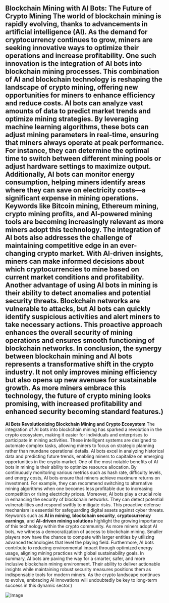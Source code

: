 **Blockchain Mining with AI Bots: The Future of Crypto Mining**
The world of blockchain mining is rapidly evolving, thanks to advancements in artificial intelligence (AI). As the demand for cryptocurrency continues to grow, miners are seeking innovative ways to optimize their operations and increase profitability. One such innovation is the integration of AI bots into blockchain mining processes. This combination of AI and blockchain technology is reshaping the landscape of crypto mining, offering new opportunities for miners to enhance efficiency and reduce costs.
AI bots can analyze vast amounts of data to predict market trends and optimize mining strategies. By leveraging machine learning algorithms, these bots can adjust mining parameters in real-time, ensuring that miners always operate at peak performance. For instance, they can determine the optimal time to switch between different mining pools or adjust hardware settings to maximize output. Additionally, AI bots can monitor energy consumption, helping miners identify areas where they can save on electricity costs—a significant expense in mining operations.
Keywords like **Bitcoin mining**, **Ethereum mining**, **crypto mining profits**, and **AI-powered mining tools** are becoming increasingly relevant as more miners adopt this technology. The integration of AI bots also addresses the challenge of maintaining competitive edge in an ever-changing crypto market. With AI-driven insights, miners can make informed decisions about which cryptocurrencies to mine based on current market conditions and profitability.
Another advantage of using AI bots in mining is their ability to detect anomalies and potential security threats. Blockchain networks are vulnerable to attacks, but AI bots can quickly identify suspicious activities and alert miners to take necessary actions. This proactive approach enhances the overall security of mining operations and ensures smooth functioning of blockchain networks.
In conclusion, the synergy between blockchain mining and AI bots represents a transformative shift in the crypto industry. It not only improves mining efficiency but also opens up new avenues for sustainable growth. As more miners embrace this technology, the future of crypto mining looks promising, with increased profitability and enhanced security becoming standard features.)
---
**AI Bots Revolutionizing Blockchain Mining and Crypto Ecosystem**
The integration of AI bots into blockchain mining has sparked a revolution in the crypto ecosystem, making it easier for individuals and enterprises to participate in mining activities. These intelligent systems are designed to automate complex tasks, allowing miners to focus on strategic planning rather than mundane operational details. AI bots excel in analyzing historical data and predicting future trends, enabling miners to capitalize on emerging opportunities in the crypto market.
One of the most notable benefits of AI bots in mining is their ability to optimize resource allocation. By continuously monitoring various metrics such as hash rate, difficulty levels, and energy costs, AI bots ensure that miners achieve maximum returns on investment. For example, they can recommend switching to alternative mining algorithms when one becomes less profitable due to increasing competition or rising electricity prices.
Moreover, AI bots play a crucial role in enhancing the security of blockchain networks. They can detect potential vulnerabilities and respond swiftly to mitigate risks. This proactive defense mechanism is essential for safeguarding digital assets against cyber threats. Keywords such as **AI in mining**, **blockchain security**, **cryptocurrency earnings**, and **AI-driven mining solutions** highlight the growing importance of this technology within the crypto community.
As more miners adopt AI bots, we witness a democratization of access to blockchain mining. Smaller players now have the chance to compete with larger entities by utilizing advanced technologies that level the playing field. Furthermore, AI bots contribute to reducing environmental impact through optimized energy usage, aligning mining practices with global sustainability goals.
In summary, AI bots are paving the way for a smarter, safer, and more inclusive blockchain mining environment. Their ability to deliver actionable insights while maintaining robust security measures positions them as indispensable tools for modern miners. As the crypto landscape continues to evolve, embracing AI innovations will undoubtedly be key to long-term success in this dynamic sector.)


![Image](https://github.com/user-attachments/assets/d7419ec9-dc67-403f-bf28-8faea5f1f74f)